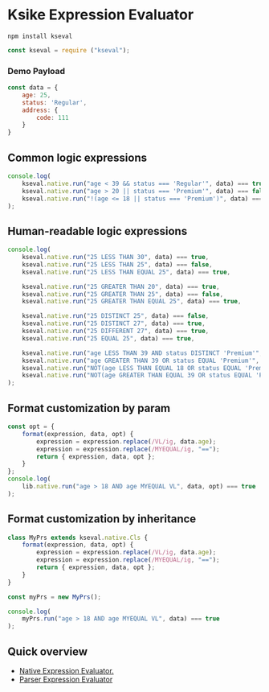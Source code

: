 # Ksike Expression Evaluator

```
npm install kseval
```

```js
const kseval = require ("kseval");
```

### Demo Payload 
```js
const data = {
    age: 25,
    status: 'Regular',
    address: {
        code: 111
    }
}
```

## Common logic expressions
```js
console.log(
    kseval.native.run("age < 39 && status === 'Regular'", data) === true,
    kseval.native.run("age > 20 || status === 'Premium'", data) === false,
    kseval.native.run("!(age <= 18 || status === 'Premium')", data) === true,
);
```

## Human-readable logic expressions
```js
console.log(
    kseval.native.run("25 LESS THAN 30", data) === true,
    kseval.native.run("25 LESS THAN 25", data) === false,
    kseval.native.run("25 LESS THAN EQUAL 25", data) === true,

    kseval.native.run("25 GREATER THAN 20", data) === true,
    kseval.native.run("25 GREATER THAN 25", data) === false,
    kseval.native.run("25 GREATER THAN EQUAL 25", data) === true,

    kseval.native.run("25 DISTINCT 25", data) === false,
    kseval.native.run("25 DISTINCT 27", data) === true,
    kseval.native.run("25 DIFFERENT 27", data) === true,
    kseval.native.run("25 EQUAL 25", data) === true,

    kseval.native.run("age LESS THAN 39 AND status DISTINCT 'Premium'", data) === true,
    kseval.native.run("age GREATER THAN 39 OR status EQUAL 'Premium'", data) === false,
    kseval.native.run("NOT(age LESS THAN EQUAL 18 OR status EQUAL 'Premium')", data) === true,
    kseval.native.run("NOT(age GREATER THAN EQUAL 39 OR status EQUAL 'Premium')", data) === true,
);
```

## Format customization by param
```js
const opt = {
    format(expression, data, opt) {
        expression = expression.replace(/VL/ig, data.age);
        expression = expression.replace(/MYEQUAL/ig, "==");
        return { expression, data, opt };
    }
};
console.log(
    lib.native.run("age > 18 AND age MYEQUAL VL", data, opt) === true
);
```

## Format customization by inheritance
```js
class MyPrs extends kseval.native.Cls {
    format(expression, data, opt) {
        expression = expression.replace(/VL/ig, data.age);
        expression = expression.replace(/MYEQUAL/ig, "==");
        return { expression, data, opt };
    }
}

const myPrs = new MyPrs();

console.log(
    myPrs.run("age > 18 AND age MYEQUAL VL", data) === true
);
```

## Quick overview
- [Native Expression Evaluator.](doc/native.md)
- [Parser Expression Evaluator](doc/parser.md)

